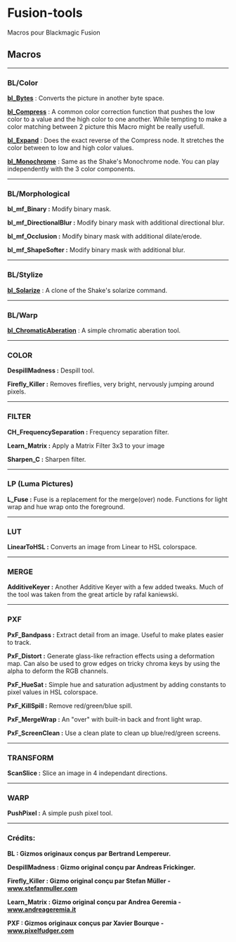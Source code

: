 # Fusion-tools
 Macros pour Blackmagic Fusion


 ## Macros

--------------------------------------------------------------------------------------------------------------

### BL/Color
**[bl_Bytes](/Macros/BL/Color/bl_Bytes)** : Converts the picture in another byte space. 

**[bl_Compress](/Macros/BL/Color/bl_Compress)** : A common color correction function that pushes the low color to a value and the high color to one another. While tempting to make a color matching between 2 picture this Macro might be really usefull.

**[bl_Expand](/Macros/BL/Color/bl_Expand)** : Does the exact reverse of the Compress node. It stretches the color between to low and high color values.

**[bl_Monochrome](/Macros/BL/Color/bl_Monochrome)** : Same as the Shake's Monochrome node. You can play independently with the 3 color components.

--------------------------------------------------------------------------------------------------------------

### BL/Morphological
**bl_mf_Binary :** Modify binary mask.

**bl_mf_DirectionalBlur :** Modify binary mask with additional directional blur.

**bl_mf_Occlusion :** Modify binary mask with additional dilate/erode.

**bl_mf_ShapeSofter :** Modify binary mask with additional blur.

--------------------------------------------------------------------------------------------------------------

### BL/Stylize
**[bl_Solarize](/Macros/BL/Stylize/bl_Solarize)** : A clone of the Shake's solarize command.

--------------------------------------------------------------------------------------------------------------

### BL/Warp
**[bl_ChromaticAberation](/Macros/BL/Warp/bl_ChromaticAberation)** : A simple chromatic aberation tool.

--------------------------------------------------------------------------------------------------------------

### COLOR

**DespillMadness :**
Despill tool.

**Firefly_Killer :**
Removes fireflies, very bright, nervously jumping around pixels.

--------------------------------------------------------------------------------------------------------------

### FILTER
**CH_FrequencySeparation :**
Frequency separation filter.

**Learn_Matrix :**
Apply a Matrix Filter 3x3 to your image

**Sharpen_C :**
Sharpen filter.

--------------------------------------------------------------------------------------------------------------

### LP (Luma Pictures)
**L_Fuse :**
Fuse is a replacement for the merge(over) node. Functions for light wrap and hue wrap onto the foreground.

--------------------------------------------------------------------------------------------------------------

### LUT
**LinearToHSL :**
Converts an image from Linear to HSL colorspace.

--------------------------------------------------------------------------------------------------------------

### MERGE
**AdditiveKeyer :**
Another Additive Keyer with a few added tweaks. Much of the tool was taken from the great article by rafal kaniewski.

--------------------------------------------------------------------------------------------------------------

### PXF
**PxF_Bandpass :**
Extract detail from an image. Useful to make plates easier to track.

**PxF_Distort :**
Generate glass-like refraction effects using a deformation map. Can also be used to grow edges on tricky chroma keys by using the alpha to deform the RGB channels. 

**PxF_HueSat :**
Simple hue and saturation adjustment by adding constants to pixel values in HSL colorspace.

**PxF_KillSpill :**
Remove red/green/blue spill.

**PxF_MergeWrap :**
An "over" with built-in back and front light wrap.

**PxF_ScreenClean :**
Use a clean plate to clean up blue/red/green screens.

--------------------------------------------------------------------------------------------------------------

### TRANSFORM
**ScanSlice :**
Slice an image in 4 independant directions.

--------------------------------------------------------------------------------------------------------------

### WARP
**PushPixel :**
A simple push pixel tool.

--------------------------------------------------------------------------------------------------------------

### Crédits:

**BL : Gizmos originaux conçus par Bertrand Lempereur.**

**DespillMadness : Gizmo original conçu par Andreas Frickinger.**

**Firefly_Killer : Gizmo original conçu par Stefan Müller - www.stefanmuller.com**

**Learn_Matrix : Gizmo original conçu par Andrea Geremia - www.andreageremia.it**

**PXF : Gizmos originaux conçus par Xavier Bourque - www.pixelfudger.com**

